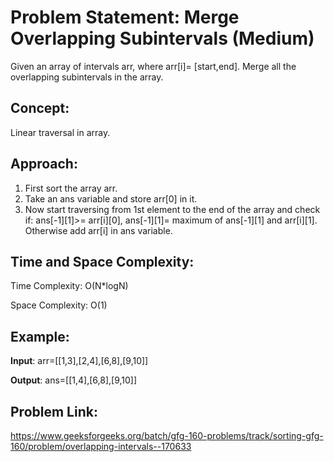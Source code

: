 # Problem Statement: Merge Overlapping Subintervals (Medium)
Given an array of intervals arr, where arr[i]= [start,end]. Merge all the overlapping subintervals in the array.

## Concept:
Linear traversal in array.

## Approach:
1. First sort the array arr.
2. Take an ans variable and store arr[0] in it.
3. Now start traversing from 1st element to the end of the array and check if: ans[-1][1]>= arr[i][0], ans[-1][1]= maximum of ans[-1][1] and arr[i][1]. Otherwise add arr[i] in ans variable.

## Time and Space Complexity:
Time Complexity: O(N*logN)

Space Complexity: O(1)

## Example:
**Input**: arr=[[1,3],[2,4],[6,8],[9,10]]

**Output**: ans=[[1,4],[6,8],[9,10]]

## Problem Link:
https://www.geeksforgeeks.org/batch/gfg-160-problems/track/sorting-gfg-160/problem/overlapping-intervals--170633
